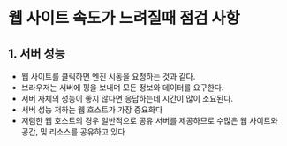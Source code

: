 # 웹 사이트 속도가 느려질때 점검 사항

## 1. 서버 성능
* 웹 사이트를 클릭하면 엔진 시동을 요청하는 것과 같다.
* 브라우저는 서버에 핑을 보내며 모든 정보와 데이터를 요구한다.
* 서버 자체의 성능이 좋지 않다면 응답하는데 시간이 많이 소요된다.
* 서버 성능 저하는 웹 호스트가 가장 중요화다
* 저렴한 웹 호스트의 경우 일반적으로 공유 서버를 제공하므로 수많은 웹 사이트와 공간, 및 리소스를 공유하고 있다


